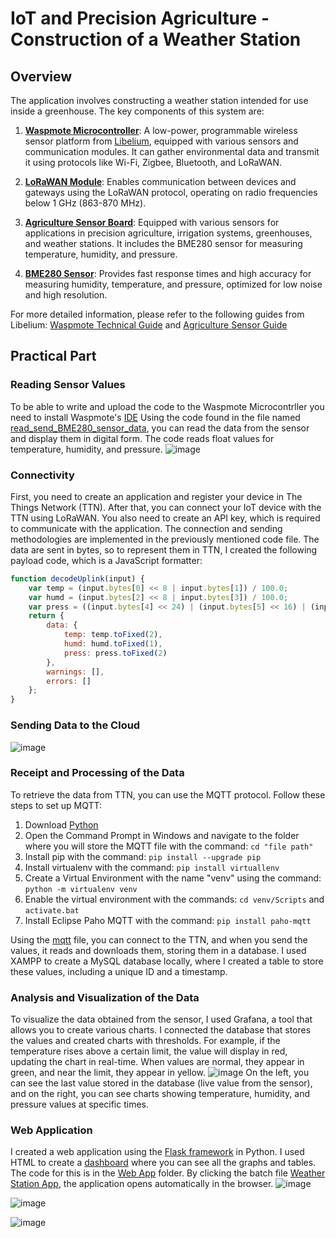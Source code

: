 # IoT and Precision Agriculture - Construction of a Weather Station

## Overview
The application involves constructing a weather station intended for use inside a greenhouse. The key components of this system are:

1. **[Waspmote Microcontroller](https://development.libelium.com/waspmote-technical-guide/hardware)**: A low-power, programmable wireless sensor platform from [Libelium](https://www.libelium.com/), equipped with various sensors and communication modules. It can gather environmental data and transmit it using protocols like Wi-Fi, Zigbee, Bluetooth, and LoRaWAN.

2. **[LoRaWAN Module](https://development.libelium.com/waspmote-technical-guide/lorawan-modules)**: Enables communication between devices and gateways using the LoRaWAN protocol, operating on radio frequencies below 1 GHz (863-870 MHz).

3. **[Agriculture Sensor Board](https://development.libelium.com/agriculture-sensor-guide/hardware)**: Equipped with various sensors for applications in precision agriculture, irrigation systems, greenhouses, and weather stations. It includes the BME280 sensor for measuring temperature, humidity, and pressure.

4. **[BME280 Sensor](https://development.libelium.com/agriculture-sensor-guide/sensors#temperature-humidity-and-pressure-sensor-bme280)**: Provides fast response times and high accuracy for measuring humidity, temperature, and pressure, optimized for low noise and high resolution.

For more detailed information, please refer to the following guides from Libelium: [Waspmote Technical Guide](https://development.libelium.com/waspmote-technical-guide) and [Agriculture Sensor Guide](https://development.libelium.com/agriculture-sensor-guide)

## Practical Part

### Reading Sensor Values
To be able to write and upload the code to the Waspmote Microcontrller you need to install Waspmote's [IDE](https://development.libelium.com/ide-user-guide)
Using the code found in the file named [read_send_BME280_sensor_data](https://github.com/Comebackerino/AgriWeatherStation/blob/main/read_send_BME280_sensor_data.cpp), you can read the data from the sensor and display them in digital form. The code reads float values for temperature, humidity, and pressure.
![image](https://github.com/Comebackerino/AgriWeatherStation/assets/145468982/02eef3c9-6259-4609-b06d-fc2331b8c00e)

### Connectivity
First, you need to create an application and register your device in The Things Network (TTN). After that, you can connect your IoT device with the TTN using LoRaWAN. You also need to create an API key, which is required to communicate with the application. The connection and sending methodologies are implemented in the previously mentioned code file. The data are sent in bytes, so to represent them in TTN, I created the following payload code, which is a JavaScript formatter:
```js
function decodeUplink(input) {
    var temp = (input.bytes[0] << 8 | input.bytes[1]) / 100.0;
    var humd = (input.bytes[2] << 8 | input.bytes[3]) / 100.0;
    var press = ((input.bytes[4] << 24) | (input.bytes[5] << 16) | (input.bytes[6] << 8) | input.bytes[7]) / 100.0;
    return {
        data: {
            temp: temp.toFixed(2),
            humd: humd.toFixed(1),
            press: press.toFixed(2)
        },
        warnings: [],
        errors: []
    };
}
```
### Sending Data to the Cloud
![image](https://github.com/Comebackerino/AgriWeatherStation/assets/145468982/7fa41bb1-5b54-461d-a380-6034e0a4b8eb)

### Receipt and Processing of the Data
To retrieve the data from TTN, you can use the MQTT protocol. Follow these steps to set up MQTT:
1. Download [Python](https://www.python.org/downloads/)
2. Open the Command Prompt in Windows and navigate to the folder where you will store the MQTT file with the command: ```cd "file path"```
3. Install pip with the command: ```pip install --upgrade pip```
4. Install virtualenv with the command: ```pip install virtuallenv```
5. Create a Virtual Environment with the name "venv" using the command: ```python -m virtualenv venv``` 
6. Enable the virtual environment with the commands: ```cd venv/Scripts``` and ```activate.bat```
7. Install Eclipse Paho MQTT with the command: ```pip install paho-mqtt``` 

Using the [mqtt](https://github.com/Comebackerino/AgriWeatherStation/blob/main/mqtt.py) file, you can connect to the TTN, and when you send the values, it reads and downloads them, storing them in a database. I used XAMPP to create a MySQL database locally, where I created a table to store these values, including a unique ID and a timestamp.

### Analysis and Visualization of the Data
To visualize the data obtained from the sensor, I used Grafana, a tool that allows you to create various charts. I connected the database that stores the values and created charts with thresholds. For example, if the temperature rises above a certain limit, the value will display in red, updating the chart in real-time. When values are normal, they appear in green, and near the limit, they appear in yellow.
![image](https://github.com/Comebackerino/AgriWeatherStation/assets/145468982/931e66c6-6091-4979-9c81-0c873a48deb7)
On the left, you can see the last value stored in the database (live value from the sensor), and on the right, you can see charts showing temperature, humidity, and pressure values at specific times.

### Web Application
I created a web application using the [Flask framework](https://github.com/Comebackerino/AgriWeatherStation/blob/main/Web%20App/app.py) in Python. I used HTML to create a [dashboard](https://github.com/Comebackerino/AgriWeatherStation/blob/main/Web%20App/templates/dashboard.html) where you can see all the graphs and tables. The code for this is in the [Web App](https://github.com/Comebackerino/AgriWeatherStation/tree/main/Web%20App) folder. By clicking the batch file [Weather Station App](https://github.com/Comebackerino/AgriWeatherStation/blob/main/Web%20App/Weather%20Station%20App.bat), the application opens automatically in the browser.
![image](https://github.com/Comebackerino/AgriWeatherStation/assets/145468982/ec36069d-eed9-4964-88a0-4690d53282a5)

![image](https://github.com/Comebackerino/AgriWeatherStation/assets/145468982/55aa6417-932b-4bb1-8fbd-3d7cf7f1c8f0)

![image](https://github.com/Comebackerino/AgriWeatherStation/assets/145468982/e23de892-59e8-4c7b-8d1e-e466d6f8b831)





